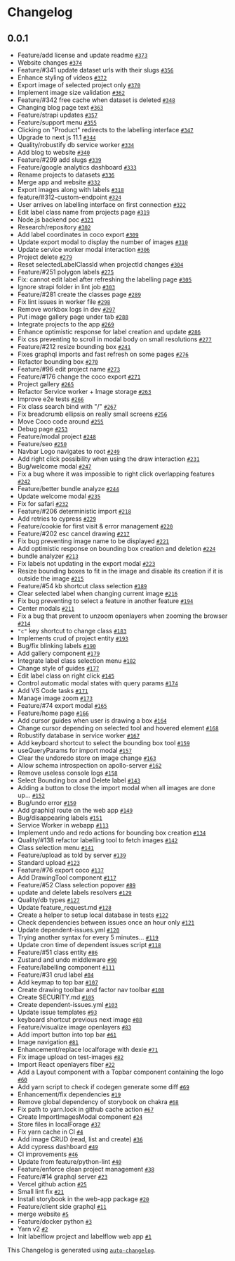 # Changelog

## 0.0.1

- Feature/add license and update readme [`#373`](https://github.com/Labelflow/labelflow/pull/373)
- Website changes [`#374`](https://github.com/Labelflow/labelflow/pull/374)
- Feature/#341 update dataset urls with their slugs [`#356`](https://github.com/Labelflow/labelflow/pull/356)
- Enhance styling of videos [`#372`](https://github.com/Labelflow/labelflow/pull/372)
- Export image of selected project only [`#370`](https://github.com/Labelflow/labelflow/pull/370)
- Implement image size validation [`#362`](https://github.com/Labelflow/labelflow/pull/362)
- Feature/#342 free cache when dataset is deleted [`#348`](https://github.com/Labelflow/labelflow/pull/348)
- Changing blog page text [`#363`](https://github.com/Labelflow/labelflow/pull/363)
- Feature/strapi updates [`#357`](https://github.com/Labelflow/labelflow/pull/357)
- Feature/support menu [`#355`](https://github.com/Labelflow/labelflow/pull/355)
- Clicking on "Product" redirects to the labelling interface [`#347`](https://github.com/Labelflow/labelflow/pull/347)
- Upgrade to next js 11.1 [`#344`](https://github.com/Labelflow/labelflow/pull/344)
- Quality/robustify db service worker [`#334`](https://github.com/Labelflow/labelflow/pull/334)
- Add blog to website [`#340`](https://github.com/Labelflow/labelflow/pull/340)
- Feature/#299 add slugs [`#339`](https://github.com/Labelflow/labelflow/pull/339)
- Feature/google analytics dashboard [`#333`](https://github.com/Labelflow/labelflow/pull/333)
- Rename projects to datasets [`#336`](https://github.com/Labelflow/labelflow/pull/336)
- Merge app and website [`#332`](https://github.com/Labelflow/labelflow/pull/332)
- Export images along with labels [`#318`](https://github.com/Labelflow/labelflow/pull/318)
- feature/#312-custom-endpoint [`#324`](https://github.com/Labelflow/labelflow/pull/324)
- User arrives on labelling interface on first connection [`#322`](https://github.com/Labelflow/labelflow/pull/322)
- Edit label class name from projects page [`#319`](https://github.com/Labelflow/labelflow/pull/319)
- Node.js backend poc [`#321`](https://github.com/Labelflow/labelflow/pull/321)
- Research/repository [`#302`](https://github.com/Labelflow/labelflow/pull/302)
- Add label coordinates in coco export [`#309`](https://github.com/Labelflow/labelflow/pull/309)
- Update export modal to display the number of images [`#310`](https://github.com/Labelflow/labelflow/pull/310)
- Update service worker modal interaction [`#306`](https://github.com/Labelflow/labelflow/pull/306)
- Project delete [`#279`](https://github.com/Labelflow/labelflow/pull/279)
- Reset selectedLabelClassId when projectId changes [`#304`](https://github.com/Labelflow/labelflow/pull/304)
- Feature/#251 polygon labels [`#275`](https://github.com/Labelflow/labelflow/pull/275)
- Fix: cannot edit label after refreshing the labelling page [`#305`](https://github.com/Labelflow/labelflow/pull/305)
- Ignore strapi folder in lint job [`#303`](https://github.com/Labelflow/labelflow/pull/303)
- Feature/#281 create the classes page [`#289`](https://github.com/Labelflow/labelflow/pull/289)
- Fix lint issues in worker file [`#298`](https://github.com/Labelflow/labelflow/pull/298)
- Remove workbox logs in dev [`#297`](https://github.com/Labelflow/labelflow/pull/297)
- Put image gallery page under tab [`#288`](https://github.com/Labelflow/labelflow/pull/288)
- Integrate projects to the app [`#269`](https://github.com/Labelflow/labelflow/pull/269)
- Enhance optimistic response for label creation and update [`#286`](https://github.com/Labelflow/labelflow/pull/286)
- Fix css preventing to scroll in modal body on small resolutions [`#277`](https://github.com/Labelflow/labelflow/pull/277)
- Feature/#212 resize bounding box [`#241`](https://github.com/Labelflow/labelflow/pull/241)
- Fixes graphql imports and fast refresh on some pages [`#276`](https://github.com/Labelflow/labelflow/pull/276)
- Refactor bounding box [`#270`](https://github.com/Labelflow/labelflow/pull/270)
- Feature/#96 edit project name [`#273`](https://github.com/Labelflow/labelflow/pull/273)
- Feature/#176 change the coco export [`#271`](https://github.com/Labelflow/labelflow/pull/271)
- Project gallery [`#265`](https://github.com/Labelflow/labelflow/pull/265)
- Refactor Service worker + Image storage [`#263`](https://github.com/Labelflow/labelflow/pull/263)
- Improve e2e tests [`#266`](https://github.com/Labelflow/labelflow/pull/266)
- Fix class search bind with "/" [`#267`](https://github.com/Labelflow/labelflow/pull/267)
- Fix breadcrumb ellipsis on really small screens [`#256`](https://github.com/Labelflow/labelflow/pull/256)
- Move Coco code around [`#255`](https://github.com/Labelflow/labelflow/pull/255)
- Debug page [`#253`](https://github.com/Labelflow/labelflow/pull/253)
- Feature/modal project [`#248`](https://github.com/Labelflow/labelflow/pull/248)
- Feature/seo [`#250`](https://github.com/Labelflow/labelflow/pull/250)
- Navbar Logo navigates to root [`#249`](https://github.com/Labelflow/labelflow/pull/249)
- Add right click possibility when using the draw interaction [`#231`](https://github.com/Labelflow/labelflow/pull/231)
- Bug/welcome modal [`#247`](https://github.com/Labelflow/labelflow/pull/247)
- Fix a bug where it was impossible to right click overlapping features [`#242`](https://github.com/Labelflow/labelflow/pull/242)
- Feature/better bundle analyze [`#244`](https://github.com/Labelflow/labelflow/pull/244)
- Update welcome modal [`#235`](https://github.com/Labelflow/labelflow/pull/235)
- Fix for safari [`#232`](https://github.com/Labelflow/labelflow/pull/232)
- Feature/#206 deterministic import [`#218`](https://github.com/Labelflow/labelflow/pull/218)
- Add retries to cypress [`#229`](https://github.com/Labelflow/labelflow/pull/229)
- Feature/cookie for first visit & error management [`#220`](https://github.com/Labelflow/labelflow/pull/220)
- Feature/#202 esc cancel drawing [`#217`](https://github.com/Labelflow/labelflow/pull/217)
-  Fix bug preventing image name to be displayed [`#221`](https://github.com/Labelflow/labelflow/pull/221)
- Add optimistic response on bounding box creation and deletion [`#224`](https://github.com/Labelflow/labelflow/pull/224)
- bundle analyzer [`#213`](https://github.com/Labelflow/labelflow/pull/213)
- Fix labels not updating in the export modal [`#223`](https://github.com/Labelflow/labelflow/pull/223)
- Resize bounding boxes to fit in the image and disable its creation if it is outside the image [`#215`](https://github.com/Labelflow/labelflow/pull/215)
- Feature/#54 kb shortcut class selection [`#189`](https://github.com/Labelflow/labelflow/pull/189)
- Clear selected label when changing current image [`#216`](https://github.com/Labelflow/labelflow/pull/216)
- Fix bug preventing to select a feature in another feature [`#194`](https://github.com/Labelflow/labelflow/pull/194)
- Center modals [`#211`](https://github.com/Labelflow/labelflow/pull/211)
- Fix a bug that prevent to unzoom openlayers when zooming the browser [`#214`](https://github.com/Labelflow/labelflow/pull/214)
- `"c"` key shortcut to change class [`#183`](https://github.com/Labelflow/labelflow/pull/183)
- Implements crud of project entity [`#193`](https://github.com/Labelflow/labelflow/pull/193)
- Bug/fix blinking labels [`#190`](https://github.com/Labelflow/labelflow/pull/190)
- Add gallery component [`#179`](https://github.com/Labelflow/labelflow/pull/179)
- Integrate label class selection menu [`#182`](https://github.com/Labelflow/labelflow/pull/182)
- Change style of guides [`#177`](https://github.com/Labelflow/labelflow/pull/177)
- Edit label class on right click [`#145`](https://github.com/Labelflow/labelflow/pull/145)
- Control automatic modal states with query params [`#174`](https://github.com/Labelflow/labelflow/pull/174)
- Add VS Code tasks [`#171`](https://github.com/Labelflow/labelflow/pull/171)
- Manage image zoom [`#173`](https://github.com/Labelflow/labelflow/pull/173)
- Feature/#74 export modal [`#165`](https://github.com/Labelflow/labelflow/pull/165)
- Feature/home page [`#166`](https://github.com/Labelflow/labelflow/pull/166)
- Add cursor guides when user is drawing a box [`#164`](https://github.com/Labelflow/labelflow/pull/164)
- Change cursor depending on selected tool and hovered element [`#168`](https://github.com/Labelflow/labelflow/pull/168)
- Robustify database in service worker [`#167`](https://github.com/Labelflow/labelflow/pull/167)
- Add keyboard shortcut to select the bounding box tool [`#159`](https://github.com/Labelflow/labelflow/pull/159)
- useQueryParams for import modal [`#157`](https://github.com/Labelflow/labelflow/pull/157)
- Clear the undoredo store on image change [`#163`](https://github.com/Labelflow/labelflow/pull/163)
- Allow schema introspection on apollo-server [`#162`](https://github.com/Labelflow/labelflow/pull/162)
- Remove useless console logs [`#158`](https://github.com/Labelflow/labelflow/pull/158)
- Select Bounding box and Delete label [`#143`](https://github.com/Labelflow/labelflow/pull/143)
- Adding a button to close the import modal when all images are done up… [`#152`](https://github.com/Labelflow/labelflow/pull/152)
- Bug/undo error [`#150`](https://github.com/Labelflow/labelflow/pull/150)
- Add graphiql route on the web app [`#149`](https://github.com/Labelflow/labelflow/pull/149)
- Bug/disappearing labels [`#151`](https://github.com/Labelflow/labelflow/pull/151)
- Service Worker in webapp [`#113`](https://github.com/Labelflow/labelflow/pull/113)
- Implement undo and redo actions for bounding box creation [`#134`](https://github.com/Labelflow/labelflow/pull/134)
- Quality/#138 refactor labelling tool to fetch images [`#142`](https://github.com/Labelflow/labelflow/pull/142)
- Class selection menu [`#141`](https://github.com/Labelflow/labelflow/pull/141)
- Feature/upload as told by server [`#139`](https://github.com/Labelflow/labelflow/pull/139)
- Standard upload [`#123`](https://github.com/Labelflow/labelflow/pull/123)
- Feature/#76 export coco [`#137`](https://github.com/Labelflow/labelflow/pull/137)
- Add DrawingTool component [`#117`](https://github.com/Labelflow/labelflow/pull/117)
- Feature/#52 Class selection popover [`#89`](https://github.com/Labelflow/labelflow/pull/89)
- update and delete labels resolvers [`#129`](https://github.com/Labelflow/labelflow/pull/129)
- Quality/db types [`#127`](https://github.com/Labelflow/labelflow/pull/127)
- Update feature_request.md [`#128`](https://github.com/Labelflow/labelflow/pull/128)
- Create a helper to setup local database in tests [`#122`](https://github.com/Labelflow/labelflow/pull/122)
- Check dependencies between issues once an hour only [`#121`](https://github.com/Labelflow/labelflow/pull/121)
- Update dependent-issues.yml [`#120`](https://github.com/Labelflow/labelflow/pull/120)
- Trying another syntax for every 5 minutes... [`#119`](https://github.com/Labelflow/labelflow/pull/119)
- Update cron time of dependent issues script [`#118`](https://github.com/Labelflow/labelflow/pull/118)
- Feature/#51 class entity [`#86`](https://github.com/Labelflow/labelflow/pull/86)
- Zustand and undo middleware [`#90`](https://github.com/Labelflow/labelflow/pull/90)
- Feature/labelling component [`#111`](https://github.com/Labelflow/labelflow/pull/111)
- Feature/#31 crud label [`#84`](https://github.com/Labelflow/labelflow/pull/84)
- Add keymap to top bar [`#107`](https://github.com/Labelflow/labelflow/pull/107)
- Create drawing toolbar and factor nav toolbar [`#108`](https://github.com/Labelflow/labelflow/pull/108)
- Create SECURITY.md [`#105`](https://github.com/Labelflow/labelflow/pull/105)
- Create dependent-issues.yml [`#103`](https://github.com/Labelflow/labelflow/pull/103)
- Update issue templates [`#93`](https://github.com/Labelflow/labelflow/pull/93)
- keyboard shortcut previous next image [`#88`](https://github.com/Labelflow/labelflow/pull/88)
- Feature/visualize image openlayers [`#83`](https://github.com/Labelflow/labelflow/pull/83)
- Add import button into top bar [`#61`](https://github.com/Labelflow/labelflow/pull/61)
- Image navigation [`#81`](https://github.com/Labelflow/labelflow/pull/81)
- Enhancement/replace localforage with dexie [`#71`](https://github.com/Labelflow/labelflow/pull/71)
- Fix image upload on test-images [`#82`](https://github.com/Labelflow/labelflow/pull/82)
- Import React openlayers fiber [`#22`](https://github.com/Labelflow/labelflow/pull/22)
- Add a Layout component with a Topbar component containing the logo [`#60`](https://github.com/Labelflow/labelflow/pull/60)
- Add yarn script to check if codegen generate some diff [`#69`](https://github.com/Labelflow/labelflow/pull/69)
- Enhancement/fix dependencies [`#19`](https://github.com/Labelflow/labelflow/pull/19)
- Remove global dependency of storybook on chakra [`#68`](https://github.com/Labelflow/labelflow/pull/68)
- Fix path to yarn.lock in github cache action [`#67`](https://github.com/Labelflow/labelflow/pull/67)
- Create ImportImagesModal component [`#24`](https://github.com/Labelflow/labelflow/pull/24)
- Store files in localForage [`#37`](https://github.com/Labelflow/labelflow/pull/37)
- Fix yarn cache in CI [`#4`](https://github.com/Labelflow/labelflow/pull/4)
- Add image CRUD (read, list and create) [`#36`](https://github.com/Labelflow/labelflow/pull/36)
- Add cypress dashboard [`#49`](https://github.com/Labelflow/labelflow/pull/49)
- CI improvements  [`#46`](https://github.com/Labelflow/labelflow/pull/46)
- Update from feature/python-lint [`#40`](https://github.com/Labelflow/labelflow/pull/40)
- Feature/enforce clean project management [`#38`](https://github.com/Labelflow/labelflow/pull/38)
- Feature/#14 graphql server [`#23`](https://github.com/Labelflow/labelflow/pull/23)
- Vercel github action [`#25`](https://github.com/Labelflow/labelflow/pull/25)
- Small lint fix [`#21`](https://github.com/Labelflow/labelflow/pull/21)
- Install storybook in the web-app package [`#20`](https://github.com/Labelflow/labelflow/pull/20)
- Feature/client side graphql [`#11`](https://github.com/Labelflow/labelflow/pull/11)
- merge website [`#5`](https://github.com/Labelflow/labelflow/pull/5)
- Feature/docker python [`#3`](https://github.com/Labelflow/labelflow/pull/3)
- Yarn v2 [`#2`](https://github.com/Labelflow/labelflow/pull/2)
- Init labelflow project and labelflow web app [`#1`](https://github.com/Labelflow/labelflow/pull/1)

This Changelog is generated using [`auto-changelog`](https://github.com/CookPete/auto-changelog).

